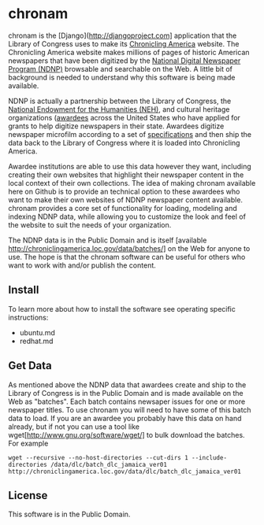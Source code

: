 chronam
=======

chronam is the [Django](http://djangoproject.com] application that the 
Library of Congress uses to make its 
[Chronicling America](http://chroniclingamerica.loc.gov) website.
The Chronicling America website makes millions of pages of historic American 
newspapers that have been digitized by the 
[National Digital Newspaper Program (NDNP)](http://www.loc.gov/ndnp/) 
browsable and searchable on the Web. A little bit of background is needed to 
understand why this software is being made available.

NDNP is actually a partnership between the Library of Congress, the 
[National Endowment for the Humanities (NEH)](http://www.neh.gov), and 
cultural heritage organizations
([awardees](http://chroniclingamerica.loc.gov/awardees/) across the 
United States who have applied for grants to help digitize newspapers 
in their state. Awardees digitize newspaper microfilm according 
to a set of [specifications](http://www.loc.gov/ndnp/guidelines/)
and then ship the data back to the Library of Congress where it is 
loaded into Chronicling America. 

Awardee institutions are able to use this data however
they want, including creating their own websites that highlight their 
newspaper content in the local context of their own collections. The idea of
making chronam available here on Github is to provide an technical option to 
these awardees who want to make their own websites of NDNP newspaper content
available. chronam provides a core set of functionality for loading, modeling
and indexing NDNP data, while allowing you to customize the look and feel
of the website to suit the needs of your organization. 

The NDNP data is in the Public Domain and is itself [available
http://chroniclingamerica.loc.gov/data/batches/] on the Web for anyone to use.
The hope is that the chronam software can be useful for others who want to 
work with and/or publish the content.

Install
-------

To learn more about how to install the software see operating specific 
instructions:

* ubuntu.md
* redhat.md

Get Data
--------

As mentioned above the NDNP data that awardees create and ship to the Library
of Congress is in the Public Domain and is made available on the Web as 
"batches". Each batch contains newsaper issues for one or more newspaper 
titles. To use chronam you will need to have some of this batch data to load. If
you are an awardee you probably have this data on hand already, but if not
you can use a tool like wget[http://www.gnu.org/software/wget/] to bulk 
download the batches. For example

    wget --recursive --no-host-directories --cut-dirs 1 --include-directories /data/dlc/batch_dlc_jamaica_ver01 http://chroniclingamerica.loc.gov/data/dlc/batch_dlc_jamaica_ver01

License
-------

This software is in the Public Domain.

